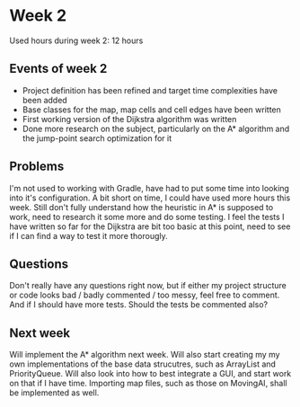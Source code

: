 # Week 2

Used hours during week 2:  12 hours

## Events of week 2
 * Project definition has been refined and target time complexities have been added
 * Base classes for the map, map cells and cell edges have been written
 * First working version of the Dijkstra algorithm was written
 * Done more research on the subject, particularly on the A* algorithm and the jump-point search optimization for it
 
## Problems

I'm not used to working with Gradle, have had to put some time into looking into it's configuration. A bit short on time,
I could have used more hours this week. Still don't fully understand how the heuristic in A* is supposed to work, need to
research it some more and do some testing. I feel the tests I have written so far for the Dijkstra are bit too basic at
this point, need to see if I can find a way to test it more thorougly.

## Questions

Don't really have any questions right now, but if either my project structure or code looks bad / badly commented / too messy,
feel free to comment. And if I should have more tests. Should the tests be commented also?

## Next week

Will implement the A* algorithm next week. Will also start creating my my own implementations of the base data strucutres, such
as ArrayList and PriorityQueue. Will also look into how to best integrate a GUI, and start work on that if I have time. Importing
map files, such as those on MovingAI, shall be implemented as well.
